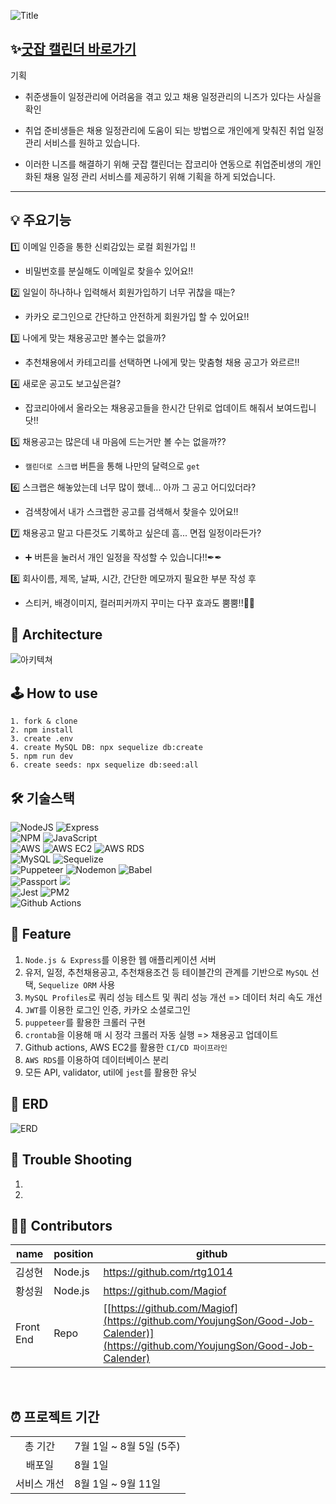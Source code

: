 ![Title](https://user-images.githubusercontent.com/105336416/182617216-d4156ce3-f572-44d6-a335-5e7fd9183123.png)

## ✨[굿잡 캘린더 바로가기][goodjob-link]

[goodjob-link]: https://goodjobcalendar.com/ '굿잡 캘린더 바로가기!'

기획

* 취준생들이 일정관리에 어려움을 겪고 있고 채용 일정관리의 니즈가 있다는 사실을 확인

* 취업 준비생들은 채용 일정관리에 도움이 되는 방법으로 개인에게 맞춰진 취업 일정 관리 서비스를 원하고 있습니다.

* 이러한 니즈를 해결하기 위해 굿잡 캘린더는 잡코리아 연동으로 취업준비생의 개인화된 채용 일정 관리 서비스를 제공하기 위해 기획을 하게 되었습니다.


---


## 💡 주요기능


1️⃣ 이메일 인증을 통한 신뢰감있는 로컬 회원가입 !!
- 비밀번호를 분실해도 이메일로 찾을수 있어요!!

2️⃣ 일일이 하나하나 입력해서 회원가입하기 너무 귀찮을 때는?  
- 카카오 로그인으로 간단하고 안전하게 회원가입 할 수 있어요!!


3️⃣ 나에게 맞는 채용공고만 볼수는 없을까?  
-  추천채용에서 카테고리를 선택하면 나에게 맞는 맞춤형 채용 공고가 와르르!!


4️⃣ 새로운 공고도 보고싶은걸? 
-  잡코리아에서 올라오는 채용공고들을 한시간 단위로 업데이트 해줘서 보여드립니닷!!


5️⃣ 채용공고는 많은데 내 마음에 드는거만 볼 수는 없을까?? 
- `캘린더로 스크랩` 버튼을 통해 나만의 달력으로 `get`


6️⃣ 스크랩은 해놓았는데 너무 많이 했네... 아까 그 공고 어디있더라? 
-  검색창에서 내가 스크랩한 공고를 검색해서 찾을수 있어요!!


7️⃣ 채용공고 말고 다른것도 기록하고 싶은데 흠... 면접 일정이라든가?  
- ➕ 버튼을 눌러서 개인 일정을 작성할 수 있습니다!!✒✒


8️⃣ 회사이름, 제목, 날짜, 시간, 간단한 메모까지 필요한 부분 작성 후 
-  스티커, 배경이미지, 컬러피커까지 꾸미는 다꾸 효과도 뿜뿜!!🎇🎇



## 💎 Architecture

![아키텍쳐](https://user-images.githubusercontent.com/105336416/182626463-fd010fef-c8f9-4879-ba3b-f1dd66383850.png)


## 🕹 How to use
```
1. fork & clone
2. npm install
3. create .env
4. create MySQL DB: npx sequelize db:create
5. npm run dev
6. create seeds: npx sequelize db:seed:all
```
## 🛠 기술스택
<!-- <img src="https://img.shields.io/badge/이름-색상코드?style=flat-square&logo=로고명&logoColor=로고색"/> -->




![NodeJS](https://img.shields.io/badge/node.js-6DA55F?style=for-the-badge&logo=node.js&logoColor=white)
![Express](https://img.shields.io/badge/express-%23404d59.svg?style=for-the-badge&logo=express&logoColor=%2361DAFB)
<br>
![NPM](https://img.shields.io/badge/NPM-%23000000.svg?style=for-the-badge&logo=npm&logoColor=white)
![JavaScript](https://img.shields.io/badge/javascript-%23323330.svg?style=for-the-badge&logo=javascript&logoColor=%23F7DF1E)
<br>
![AWS](https://img.shields.io/badge/AWS-%23FF9900.svg?style=for-the-badge&logo=amazon-aws&logoColor=black)
![AWS EC2](https://img.shields.io/badge/AWS%20EC2-%23FF9900.svg?style=for-the-badge&logo=amazon-ec2&logoColor=black)
![AWS RDS](https://img.shields.io/badge/AWS%20RDS-%23527FFF.svg?style=for-the-badge&logo=amazon-rds&logoColor=white)
<br>
![MySQL](https://img.shields.io/badge/mysql-%2300f.svg?style=for-the-badge&logo=mysql&logoColor=white)
![Sequelize](https://img.shields.io/badge/Sequelize-52B0E7.svg?style=for-the-badge&logo=Sequelize&logoColor=white)
<br>
![Puppeteer](https://img.shields.io/badge/Puppeteer-%2340B5A4.svg?style=for-the-badge&logo=puppeteer&logoColor=white)
![Nodemon](https://img.shields.io/badge/Nodemon-%2376D04B.svg?style=for-the-badge&logo=nodemon&logoColor=white)
![Babel](https://img.shields.io/badge/Babel-%23F9DC3E.svg?style=for-the-badge&logo=babel&logoColor=black)
<br>
![Passport](https://img.shields.io/badge/Passport-34E27A?style=for-the-badge&logo=Passport&logoColor=black)
<img src="https://img.shields.io/badge/JSON Web Tokens-000000?style=for-the-badge&logo=JSON Web Tokens&logoColor=white">
<br>
![Jest](https://img.shields.io/badge/Jest-C21325?style=for-the-badge&logo=Jest&logoColor=white)
![PM2](https://img.shields.io/badge/PM2-2B037A?style=for-the-badge&logo=pm2&logoColor=white)
<br>
![Github Actions](https://img.shields.io/badge/Github%20Actions-2088FF?style=for-the-badge&logo=githubactions&logoColor=white)




## 📌 Feature
1. `Node.js & Express`를 이용한 웹 애플리케이션 서버
2. 유저, 일정, 추천채용공고, 추천채용조건 등 테이블간의 관계를 기반으로 `MySQL` 선택, `Sequelize ORM` 사용
3. `MySQL Profiles`로 쿼리 성능 테스트 및 쿼리 성능 개선 => 데이터 처리 속도 개선
4. `JWT`를 이용한 로그인 인증, 카카오 소셜로그인
5. `puppeteer`를 활용한 크롤러 구현
6. `crontab`을 이용해 매 시 정각 크롤러 자동 실행 => 채용공고 업데이트
7. Github actions, AWS EC2를 활용한 `CI/CD 파이프라인`
8. `AWS RDS`를 이용하여 데이터베이스 분리
9. 모든 API, validator, util에 `jest`를 활용한 유닛  

## 🌠 ERD
![ERD](https://s3.us-west-2.amazonaws.com/secure.notion-static.com/96519750-6922-447f-9748-9fd46a4c700c/Untitled.png?X-Amz-Algorithm=AWS4-HMAC-SHA256&X-Amz-Content-Sha256=UNSIGNED-PAYLOAD&X-Amz-Credential=AKIAT73L2G45EIPT3X45%2F20220804%2Fus-west-2%2Fs3%2Faws4_request&X-Amz-Date=20220804T170144Z&X-Amz-Expires=86400&X-Amz-Signature=84f75ab415a30805eabb3b8b6436e85fa2ffbdb68179ae01f479ec7823bfeecb&X-Amz-SignedHeaders=host&response-content-disposition=filename%20%3D%22Untitled.png%22&x-id=GetObject)


## 🤟 Trouble Shooting
1. 
2. 


## 🙋‍♂️ Contributors
|name|position|github|
|------|---|---|
|김성현|Node.js|https://github.com/rtg1014|
|황성원|Node.js|https://github.com/Magiof|
|Front End|Repo|[[https://github.com/Magiof](https://github.com/YoujungSon/Good-Job-Calender)](https://github.com/YoujungSon/Good-Job-Calender)|

</br>

## ⏰ 프로젝트 기간

|||
|:------:|---|
|총 기간| 7월 1일 ~ 8월 5일 (5주)|
|배포일| 8월 1일|
|서비스 개선| 8월 1일 ~ 9월 11일|
